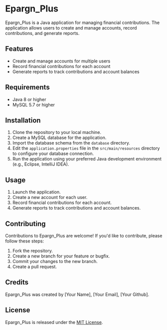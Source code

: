 # Epargn_Plus

Epargn_Plus is a Java application for managing financial contributions. The application allows users to create and manage accounts, record contributions, and generate reports.

## Features

- Create and manage accounts for multiple users
- Record financial contributions for each account
- Generate reports to track contributions and account balances

## Requirements

- Java 8 or higher
- MySQL 5.7 or higher

## Installation

1. Clone the repository to your local machine.
2. Create a MySQL database for the application.
3. Import the database schema from the `database` directory.
4. Edit the `application.properties` file in the `src/main/resources` directory to configure your database connection.
5. Run the application using your preferred Java development environment (e.g., Eclipse, IntelliJ IDEA).

## Usage

1. Launch the application.
2. Create a new account for each user.
3. Record financial contributions for each account.
4. Generate reports to track contributions and account balances.

## Contributing

Contributions to Epargn_Plus are welcome! If you'd like to contribute, please follow these steps:

1. Fork the repository.
2. Create a new branch for your feature or bugfix.
3. Commit your changes to the new branch.
4. Create a pull request.

## Credits

Epargn_Plus was created by [Your Name], [Your Email], [Your Github].

## License

Epargn_Plus is released under the [MIT License](https://opensource.org/licenses/MIT).
